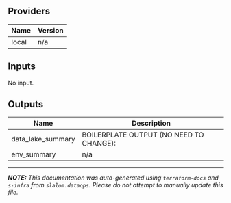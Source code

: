 ## Providers

| Name | Version |
|------|---------|
| local | n/a |

## Inputs

No input.

## Outputs

| Name | Description |
|------|-------------|
| data\_lake\_summary | BOILERPLATE OUTPUT (NO NEED TO CHANGE): |
| env\_summary | n/a |

---------------------

_**NOTE:** This documentation was auto-generated using
`terraform-docs` and `s-infra` from `slalom.dataops`.
Please do not attempt to manually update this file._
